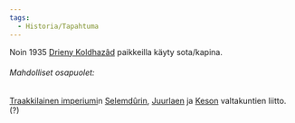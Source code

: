 ```yaml
---
tags:
  - Historia/Tapahtuma
---
```

Noin 1935 [Drieny Koldhazâd](Drieny%20Koldhazâd.md) paikkeilla käyty sota/kapina.

###### Mahdolliset osapuolet:

[Traakkilainen imperiumi](Traakkilainen%20imperiumi.md)n  [Selemdûrin](Selemdûr.md), [Juurlaen](Juurlaki.md) ja [Keson](Keson%20valtakunta.md) valtakuntien liitto. (?)


